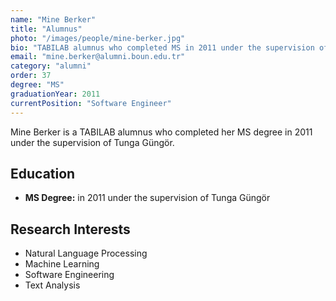 ```yaml
---
name: "Mine Berker"
title: "Alumnus"
photo: "/images/people/mine-berker.jpg"
bio: "TABILAB alumnus who completed MS in 2011 under the supervision of Tunga Güngör."
email: "mine.berker@alumni.boun.edu.tr"
category: "alumni"
order: 37
degree: "MS"
graduationYear: 2011
currentPosition: "Software Engineer"
---
```


Mine Berker is a TABILAB alumnus who completed her MS degree in 2011 under the supervision of Tunga Güngör.

## Education

- **MS Degree:** in 2011 under the supervision of Tunga Güngör

## Research Interests

- Natural Language Processing
- Machine Learning
- Software Engineering
- Text Analysis 